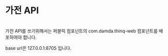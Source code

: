 # 가전 API

\
가전 API를 쓰기위해서는 퍼블릭 컴포넌트의 com.damda.thinq-web 컴포넌트를 배포하여야 합니다.

base url은 127.0.0.1:8705 입니다.
